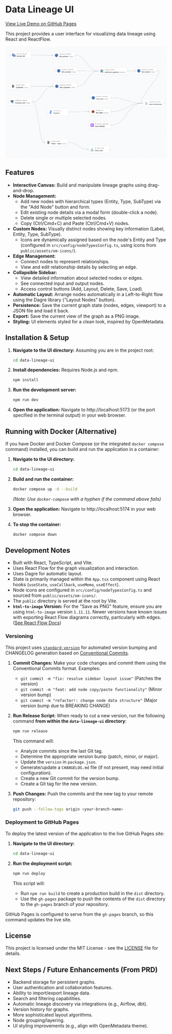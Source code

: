 # Data Lineage UI

[View Live Demo on GitHub Pages](https://nick-young.github.io/data-lineage-ui/)

This project provides a user interface for visualizing data lineage using React and ReactFlow.

![Screenshot of Data Lineage Visualiser](public/assets/screen.png)

## Features

*   **Interactive Canvas:** Build and manipulate lineage graphs using drag-and-drop.
*   **Node Management:**
    *   Add new nodes with hierarchical types (Entity, Type, SubType) via the "Add Node" button and form.
    *   Edit existing node details via a modal form (double-click a node).
    *   Delete single or multiple selected nodes.
    *   Copy (Ctrl/Cmd+C) and Paste (Ctrl/Cmd+V) nodes.
*   **Custom Nodes:** Visually distinct nodes showing key information (Label, Entity, Type, SubType).
    *   Icons are dynamically assigned based on the node's Entity and Type (configured in `src/config/nodeTypesConfig.ts`, using icons from `public/assets/om-icons/`).
*   **Edge Management:**
    *   Connect nodes to represent relationships.
    *   View and edit relationship details by selecting an edge.
*   **Collapsible Sidebar:**
    *   View detailed information about selected nodes or edges.
    *   See connected input and output nodes.
    *   Access control buttons (Add, Layout, Delete, Save, Load).
*   **Automatic Layout:** Arrange nodes automatically in a Left-to-Right flow using the Dagre library ("Layout Nodes" button).
*   **Persistence:** Save the current graph state (nodes, edges, viewport) to a JSON file and load it back.
*   **Export:** Save the current view of the graph as a PNG image.
*   **Styling:** UI elements styled for a clean look, inspired by OpenMetadata.

## Installation & Setup

1.  **Navigate to the UI directory:**
    Assuming you are in the project root:
    ```bash
    cd data-lineage-ui
    ```

2.  **Install dependencies:**
    Requires Node.js and npm.
    ```bash
    npm install
    ```

3.  **Run the development server:**
    ```bash
    npm run dev
    ```

4.  **Open the application:**
    Navigate to http://localhost:5173 (or the port specified in the terminal output) in your web browser.

## Running with Docker (Alternative)

If you have Docker and Docker Compose (or the integrated `docker compose` command) installed, you can build and run the application in a container:

1.  **Navigate to the UI directory:**
    ```bash
    cd data-lineage-ui
    ```

2.  **Build and run the container:**
    ```bash
    docker compose up -d --build
    ```
    *(Note: Use `docker-compose` with a hyphen if the command above fails)*

3.  **Open the application:**
    Navigate to http://localhost:5174 in your web browser.

4.  **To stop the container:**
    ```bash
    docker compose down
    ```

## Development Notes

*   Built with React, TypeScript, and Vite.
*   Uses React Flow for the graph visualization and interaction.
*   Uses Dagre for automatic layout.
*   State is primarily managed within the `App.tsx` component using React hooks (`useState`, `useCallback`, `useMemo`, `useEffect`).
*   Node icons are configured in `src/config/nodeTypesConfig.ts` and sourced from `public/assets/om-icons/`.
*   The `public` directory is served at the root by Vite.
*   **`html-to-image` Version:** For the "Save as PNG" feature, ensure you are using `html-to-image` version `1.11.11`. Newer versions have known issues with exporting React Flow diagrams correctly, particularly with edges. ([See React Flow Docs](https://reactflow.dev/examples/misc/download-image))

### Versioning

This project uses [`standard-version`](https://github.com/conventional-changelog/standard-version) for automated version bumping and CHANGELOG generation based on [Conventional Commits](https://www.conventionalcommits.org/).

1.  **Commit Changes:** Make your code changes and commit them using the Conventional Commits format. Examples:
    *   `git commit -m "fix: resolve sidebar layout issue"` (Patches the version)
    *   `git commit -m "feat: add node copy/paste functionality"` (Minor version bump)
    *   `git commit -m "refactor!: change node data structure"` (Major version bump due to BREAKING CHANGE)

2.  **Run Release Script:** When ready to cut a new version, run the following command **from within the `data-lineage-ui` directory**:
    ```bash
    npm run release
    ```
    This command will:
    *   Analyze commits since the last Git tag.
    *   Determine the appropriate version bump (patch, minor, or major).
    *   Update the `version` in `package.json`.
    *   Generate/update a `CHANGELOG.md` file (if not present, may need initial configuration).
    *   Create a new Git commit for the version bump.
    *   Create a Git tag for the new version.

3.  **Push Changes:** Push the commits and the new tag to your remote repository:
    ```bash
    git push --follow-tags origin <your-branch-name>
    ```
### Deployment to GitHub Pages

To deploy the latest version of the application to the live GitHub Pages site:

1.  **Navigate to the UI directory:**
    ```bash
    cd data-lineage-ui
    ```

2.  **Run the deployment script:**
    ```bash
    npm run deploy
    ```
    This script will:
    *   Run `npm run build` to create a production build in the `dist` directory.
    *   Use the `gh-pages` package to push the contents of the `dist` directory to the `gh-pages` branch of your repository.

GitHub Pages is configured to serve from the `gh-pages` branch, so this command updates the live site.


## License

This project is licensed under the MIT License - see the [LICENSE](LICENSE) file for details.

## Next Steps / Future Enhancements (From PRD)

*   Backend storage for persistent graphs.
*   User authentication and collaboration features.
*   Ability to import/export lineage data.
*   Search and filtering capabilities.
*   Automatic lineage discovery via integrations (e.g., Airflow, dbt).
*   Version history for graphs.
*   More sophisticated layout algorithms.
*   Node grouping/layering.
*   UI styling improvements (e.g., align with OpenMetadata theme).
